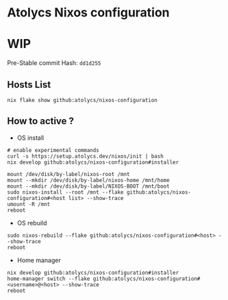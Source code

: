 # Atolycs Nixos configuration
# WIP


Pre-Stable commit Hash: `dd1d255`

## Hosts List
```shell
nix flake show github:atolycs/nixos-configuration
```

## How to active ?

* OS install
```shell
# enable experimental commands
curl -s https://setup.atolycs.dev/nixos/init | bash
nix develop github:atolycs/nixos-configuration#installer

mount /dev/disk/by-label/nixos-root /mnt
mount --mkdir /dev/disk/by-label/nixos-home /mnt/home
mount --mkdir /dev/disk/by-label/NIXOS-BOOT /mnt/boot
sudo nixos-install --root /mnt --flake github:atolycs/nixos-configuration#<host list> --show-trace
umount -R /mnt
reboot
```

* OS rebuild
```shell
sudo nixos-rebuild --flake github:atolycs/nixos-configuration#<host> --show-trace
reboot
```

* Home manager
```shell
nix develop github:atolycs/nixos-configuration#installer
home-manager switch --flake github:atolycs/nixos-configuration#<username>@<host> --show-trace
reboot
```
